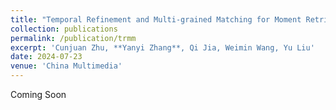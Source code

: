 ```yaml
---
title: "Temporal Refinement and Multi-grained Matching for Moment Retrieval and Highlight Detection"
collection: publications
permalink: /publication/trmm
excerpt: 'Cunjuan Zhu, **Yanyi Zhang**, Qi Jia, Weimin Wang, Yu Liu'
date: 2024-07-23
venue: 'China Multimedia'
---
```

Coming Soon
